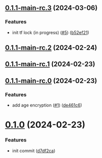 ## [0.1.1-main-rc.3](https://github.com/kholisrag/terraform-backend-gitops/compare/v0.1.1-main-rc.2...v0.1.1-main-rc.3) (2024-03-06)


### Features

* init tf lock (in progress) ([#5](https://github.com/kholisrag/terraform-backend-gitops/issues/5)) ([b52ef21](https://github.com/kholisrag/terraform-backend-gitops/commit/b52ef2177a1680463e2013de9aba88a22e3a62b5))



## [0.1.1-main-rc.2](https://github.com/kholisrag/terraform-backend-gitops/compare/v0.1.1-main-rc.1...v0.1.1-main-rc.2) (2024-02-24)



## [0.1.1-main-rc.1](https://github.com/kholisrag/terraform-backend-gitops/compare/v0.1.1-main-rc.0...v0.1.1-main-rc.1) (2024-02-23)



## [0.1.1-main-rc.0](https://github.com/kholisrag/terraform-backend-gitops/compare/v0.1.0...v0.1.1-main-rc.0) (2024-02-23)


### Features

* add age encryption ([#1](https://github.com/kholisrag/terraform-backend-gitops/issues/1)) ([de461c6](https://github.com/kholisrag/terraform-backend-gitops/commit/de461c60dba9da9bf9d174d706c4e8957d25e316))



# [0.1.0](https://github.com/kholisrag/terraform-backend-gitops/compare/d7df2caf14b30e0c8976210155bf673d87c311ab...v0.1.0) (2024-02-23)


### Features

* init commit ([d7df2ca](https://github.com/kholisrag/terraform-backend-gitops/commit/d7df2caf14b30e0c8976210155bf673d87c311ab))



